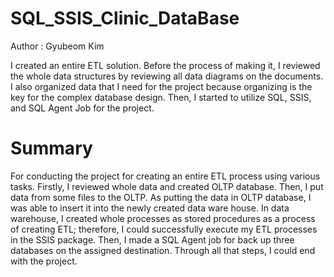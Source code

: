 # SQL_SSIS_Clinic_DataBase

Author : Gyubeom Kim

I created an entire ETL solution. Before the process of making it, I reviewed the whole data structures by reviewing all data diagrams on the documents. I also organized data that I need for the project because organizing is the key for the complex database design. Then, I started to utilize SQL, SSIS, and SQL Agent Job for the project.

# Summary
For conducting the project for creating an entire ETL process using various tasks. Firstly, I reviewed whole data and created OLTP database. Then, I put data from some files to the OLTP. As putting the data in OLTP database, I was able to insert it into the newly created data ware house. In data warehouse, I created whole processes as stored procedures as a process of creating ETL; therefore, I could successfully execute my ETL processes in the SSIS package. Then, I made a SQL Agent job for back up three databases on the assigned destination. Through all that steps, I could end with the project.
